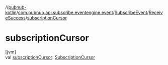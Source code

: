 //[pubnub-kotlin](../../../../index.md)/[com.pubnub.api.subscribe.eventengine.event](../../index.md)/[SubscribeEvent](../index.md)/[ReceiveSuccess](index.md)/[subscriptionCursor](subscription-cursor.md)

# subscriptionCursor

[jvm]\
val [subscriptionCursor](subscription-cursor.md): [SubscriptionCursor](../../-subscription-cursor/index.md)
